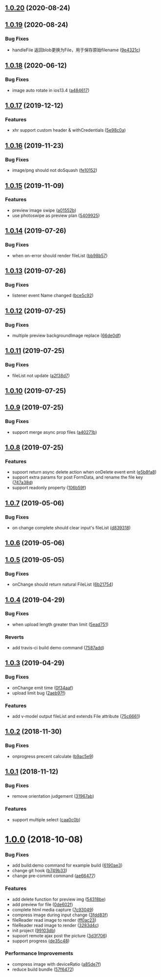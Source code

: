 <a name="1.0.20"></a>
## [1.0.20](https://github.com/eJayYoung/vux-uploader-component/compare/v1.0.19...v1.0.20) (2020-08-24)



<a name="1.0.19"></a>
## [1.0.19](https://github.com/eJayYoung/vux-uploader-component/compare/v1.0.18...v1.0.19) (2020-08-24)


### Bug Fixes

* handleFile 返回blob更换为File，用于保存原始filename ([9e4321c](https://github.com/eJayYoung/vux-uploader-component/commit/9e4321c))



<a name="1.0.18"></a>
## [1.0.18](https://github.com/eJayYoung/vux-uploader-component/compare/v1.0.17...v1.0.18) (2020-06-12)


### Bug Fixes

* image auto rotate in ios13.4 ([a484617](https://github.com/eJayYoung/vux-uploader-component/commit/a484617))



<a name="1.0.17"></a>
## [1.0.17](https://github.com/eJayYoung/vux-uploader-component/compare/v1.0.16...v1.0.17) (2019-12-12)


### Features

* xhr support custom header & withCredentials ([5e98c0a](https://github.com/eJayYoung/vux-uploader-component/commit/5e98c0a))



<a name="1.0.16"></a>
## [1.0.16](https://github.com/eJayYoung/vux-uploader-component/compare/v1.0.15...v1.0.16) (2019-11-23)


### Bug Fixes

* image/png should not doSquash ([fe10152](https://github.com/eJayYoung/vux-uploader-component/commit/fe10152))



<a name="1.0.15"></a>
## [1.0.15](https://github.com/eJayYoung/vux-uploader-component/compare/v1.0.14...v1.0.15) (2019-11-09)


### Features

* preview image swipe ([a01552b](https://github.com/eJayYoung/vux-uploader-component/commit/a01552b))
* use photoswipe as preview plan ([5409925](https://github.com/eJayYoung/vux-uploader-component/commit/5409925))



<a name="1.0.14"></a>
## [1.0.14](https://github.com/eJayYoung/vux-uploader-component/compare/v1.0.13...v1.0.14) (2019-07-26)


### Bug Fixes

* when on-error should render fileList ([bb98b57](https://github.com/eJayYoung/vux-uploader-component/commit/bb98b57))



<a name="1.0.13"></a>
## [1.0.13](https://github.com/eJayYoung/vux-uploader-component/compare/v1.0.12...v1.0.13) (2019-07-26)


### Bug Fixes

* listener event Name changed ([bce5c92](https://github.com/eJayYoung/vux-uploader-component/commit/bce5c92))



<a name="1.0.12"></a>
## [1.0.12](https://github.com/eJayYoung/vux-uploader-component/compare/v1.0.11...v1.0.12) (2019-07-25)


### Bug Fixes

* multiple preview backgroundImage replace ([66de0df](https://github.com/eJayYoung/vux-uploader-component/commit/66de0df))



<a name="1.0.11"></a>
## [1.0.11](https://github.com/eJayYoung/vux-uploader-component/compare/v1.0.10...v1.0.11) (2019-07-25)


### Bug Fixes

* fileList not update ([a2f38d7](https://github.com/eJayYoung/vux-uploader-component/commit/a2f38d7))



<a name="1.0.10"></a>
## [1.0.10](https://github.com/eJayYoung/vux-uploader-component/compare/v1.0.9...v1.0.10) (2019-07-25)



<a name="1.0.9"></a>
## [1.0.9](https://github.com/eJayYoung/vux-uploader-component/compare/v1.0.8...v1.0.9) (2019-07-25)


### Bug Fixes

* support merge async prop files ([a40271b](https://github.com/eJayYoung/vux-uploader-component/commit/a40271b))



<a name="1.0.8"></a>
## [1.0.8](https://github.com/eJayYoung/vux-uploader-component/compare/v1.0.7...v1.0.8) (2019-07-25)


### Features

* supoort return async delete action when onDelete event emit ([e5b8fa8](https://github.com/eJayYoung/vux-uploader-component/commit/e5b8fa8))
* support extra params for post FormData, and rename the file key ([747a38d](https://github.com/eJayYoung/vux-uploader-component/commit/747a38d))
* support readonly property ([106b59f](https://github.com/eJayYoung/vux-uploader-component/commit/106b59f))



<a name="1.0.7"></a>
## [1.0.7](https://github.com/eJayYoung/vux-uploader-component/compare/v1.0.6...v1.0.7) (2019-05-06)


### Bug Fixes

* on change complete should clear input's fileList ([d839318](https://github.com/eJayYoung/vux-uploader-component/commit/d839318))



<a name="1.0.6"></a>
## [1.0.6](https://github.com/eJayYoung/vux-uploader-component/compare/v1.0.5...v1.0.6) (2019-05-06)



<a name="1.0.5"></a>
## [1.0.5](https://github.com/eJayYoung/vux-uploader-component/compare/v1.0.4...v1.0.5) (2019-05-05)


### Bug Fixes

* onChange should return natural FileList ([6b21754](https://github.com/eJayYoung/vux-uploader-component/commit/6b21754))



<a name="1.0.4"></a>
## [1.0.4](https://github.com/eJayYoung/vux-uploader-component/compare/v1.0.3...v1.0.4) (2019-04-29)


### Bug Fixes

* when upload length greater than limit ([5ead751](https://github.com/eJayYoung/vux-uploader-component/commit/5ead751))


### Reverts

* add travis-ci build demo command ([7587add](https://github.com/eJayYoung/vux-uploader-component/commit/7587add))



<a name="1.0.3"></a>
## [1.0.3](https://github.com/eJayYoung/vux-uploader-component/compare/v1.0.2...v1.0.3) (2019-04-29)


### Bug Fixes

* onChange emit time ([0f34aaf](https://github.com/eJayYoung/vux-uploader-component/commit/0f34aaf))
* upload limit bug ([2aeb97f](https://github.com/eJayYoung/vux-uploader-component/commit/2aeb97f))


### Features

* add v-model output fileList and extends File attribute ([75c6661](https://github.com/eJayYoung/vux-uploader-component/commit/75c6661))



<a name="1.0.2"></a>
## [1.0.2](https://github.com/eJayYoung/vux-uploader-component/compare/v1.0.1...v1.0.2) (2018-11-30)


### Bug Fixes

* onprogress precent calculate ([b9ac5e9](https://github.com/eJayYoung/vux-uploader-component/commit/b9ac5e9))



<a name="1.0.1"></a>
## [1.0.1](https://github.com/eJayYoung/vux-uploader-component/compare/v1.0.0...v1.0.1) (2018-11-12)


### Bug Fixes

* remove orientation judgement ([31967ab](https://github.com/eJayYoung/vux-uploader-component/commit/31967ab))


### Features

* support multiple select ([caa0c0b](https://github.com/eJayYoung/vux-uploader-component/commit/caa0c0b))



<a name="1.0.0"></a>
# [1.0.0](https://github.com/eJayYoung/vux-uploader-component/compare/99103db...v1.0.0) (2018-10-08)


### Bug Fixes

* add build:demo command for example build ([6190ae3](https://github.com/eJayYoung/vux-uploader-component/commit/6190ae3))
* change git hook ([b749b33](https://github.com/eJayYoung/vux-uploader-component/commit/b749b33))
* change pre-commit command ([ae66477](https://github.com/eJayYoung/vux-uploader-component/commit/ae66477))


### Features

* add delete function for preview img ([54318be](https://github.com/eJayYoung/vux-uploader-component/commit/54318be))
* add preview for file ([0de602f](https://github.com/eJayYoung/vux-uploader-component/commit/0de602f))
* complete html media capture ([7c93049](https://github.com/eJayYoung/vux-uploader-component/commit/7c93049))
* compress image during input change ([3fdd83f](https://github.com/eJayYoung/vux-uploader-component/commit/3fdd83f))
* fileReader read image to render ([ff0ac23](https://github.com/eJayYoung/vux-uploader-component/commit/ff0ac23))
* fileReader read image to render ([3283d4c](https://github.com/eJayYoung/vux-uploader-component/commit/3283d4c))
* init project ([99103db](https://github.com/eJayYoung/vux-uploader-component/commit/99103db))
* supoort remote ajax post the picture ([3d3f706](https://github.com/eJayYoung/vux-uploader-component/commit/3d3f706))
* support progress ([de35c48](https://github.com/eJayYoung/vux-uploader-component/commit/de35c48))


### Performance Improvements

* compress image with deviceRatio ([a85de7f](https://github.com/eJayYoung/vux-uploader-component/commit/a85de7f))
* reduce build bundle ([57f6472](https://github.com/eJayYoung/vux-uploader-component/commit/57f6472))



